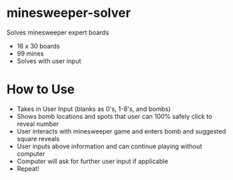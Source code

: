 # minesweeper-solver
Solves minesweeper expert boards
- 16 x 30 boards
- 99 mines
- Solves with user input

# How to Use
- Takes in User Input (blanks as 0's, 1-8's, and bombs)
- Shows bomb locations and spots that user can 100% safely click to reveal number
- User interacts with minesweeper game and enters bomb and suggested square reveals
- User inputs above information and can continue playing without computer
- Computer will ask for further user input if applicable
- Repeat!
